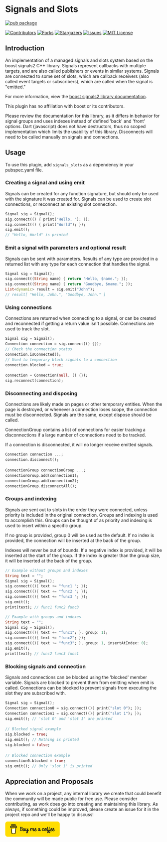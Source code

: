 # Signals and Slots

[![pub package](https://img.shields.io/pub/v/signals_slots.svg)](https://pub.dev/packages/signals_slots)

[![Contributors][contributors-shield]][contributors-url]
[![Forks][forks-shield]][forks-url]
[![Stargazers][stars-shield]][stars-url]
[![Issues][issues-shield]][issues-url]
[![MIT License][license-shield]][license-url]

## Introduction

An implementation of a managed signals and slots system based on the boost signals2 C++ library. Signals represent callbacks with multiple targets, and are also called publishers or events in similar systems. Signals are connected to some set of slots, which are callback receivers (also called event targets or subscribers), which are called when the signal is "emitted."

For more information, view the [boost signals2 library documentation](https://www.boost.org/doc/libs/1_61_0/doc/html/signals2.html).

This plugin has no affiliation with boost or its contributors.

Please review the documentation for this library, as it differs in behavior for signal groups and uses indexes instead of defined 'back' and 'front' options. Dart (javascript) does not have destructors, thus no scoped implementation which limits the usability of this library. Disconnects will need to be called manually on signals and connections.

## Usage
To use this plugin, add `signals_slots` as a dependency in your pubspec.yaml file.

### Creating a signal and using emit
Signals can be created for any function signature, but should only be used with the signature it was created for. Signals can be used to create slot connections, or reconnect an existing slot connection.

```dart
Signal sig = Signal();
sig.connect(() { print("Hello, "); });
sig.connect(() { print("World"); });
sig.emit();
// "Hello, World" is printed
```

### Emit a signal with parameters and optional result
Signals can be sent with parameters. Results of any type are provided in a returned list with any type for each connection that handles the signal.

```dart
Signal sig = Signal();
sig.connect((String name) { return "Hello, $name."; });
sig.connect((String name) { return "Goodbye, $name."; });
List<dynamic> result = sig.emit("John");
// result[ "Hello, John.", "Goodbye, John." ]
```

### Using connections
Connections are returned when connecting to a signal, or can be created and reconnected if getting a return value isn't possible. Connections are used to track the slot.

```dart
Signal sig = Signal();
Connection connection = sig.connect(() {});
// Check the connection status
connection.isConnected();
// Used to temporary block signals to a connection
connection.blocked = true;

connection = Connection(null, () {});
sig.reconnect(connection);
```

### Disconnecting and disposing
Connections are likely made on pages or other temporary entities. When the page is destroyed, or whenever a connection loses scope, the connection must be disconnected. Signals are the same, except dispose should be called.

ConnectionGroup contains a list of connections for easier tracking a disconnections if a large number of connections need to be tracked.

If a connection is disconnected, it will no longer receive emitted signals.

```dart
Connection connection ...;
connection.disconnect();

ConnectionGroup connectionGroup ...;
connectionGroup.add(connection1);
connectionGroup.add(connection2);
connectionGroup.disconnectAll();
```

### Groups and indexing
Signals are sent out to slots in the order they were connected, unless priority is included in the original connection. Groups and indexing is used to accomplish this. Groups can be thought of as priority and indexing is used to insert within a specific group.

If no group is provided, group 0 will be used as the default.
If no index is provided, the connection will be inserted at the back of the group.

Indexes will never be out of bounds. If a negative index is provided, it will be inserted at the start of the group. If the index is greater than the group size, it will be inserted at the back of the group.

```dart
// Example without groups and indexes
String text = "";
Signal sig = Signal();
sig.connect((){ text += "func1 "; });
sig.connect((){ text += "func2 "; });
sig.connect((){ text += "func3 "; });
sig.emit();
print(text); // func1 func2 func3
```

```dart
// Example with groups and indexes
String text = "";
Signal sig = Signal();
sig.connect((){ text += "func1"; }, group: 1);
sig.connect((){ text += "func2"; });
sig.connect((){ text += "func3"; }, group: 1, insertAtIndex: 0);
sig.emit();
print(text); // func2 func3 func1
```

### Blocking signals and connection
Signals and connections can be blocked using the 'blocked' member variable. Signals are blocked to prevent them from emitting when emit is called. Connections can be blocked to prevent signals from executing the slot they are subscribed with.

```dart
Signal sig = Signal();
Connection connection0 = sig.connect((){ print("slot 0"); });
Connection connection1 = sig.connect((){ print("slot 1"); });
sig.emit(); // 'slot 0' and 'slot 1' are printed

// Blocked signal example
sig.blocked = true;
sig.emit(); // Nothing is printed
sig.blocked = false;

// Blocked connection example
connection0.blocked = true;
sig.emit(); // Only 'slot 1' is printed
```

## Appreciation and Proposals

When we work on a project, any internal library we create that could benefit the community will be made public for free use. Please consider contributing, as work does go into creating and maintaining this library. As always, if something could be improved, please create an issue for it in the project repo and we'll be happy to discuss!

[<img src="img/buymecoffee.png" width="175"/>](https://www.buymeacoffee.com/voidari)

<!-- MARKDOWN LINKS & IMAGES -->
<!-- https://www.markdownguide.org/basic-syntax/#reference-style-links -->
[contributors-shield]: https://img.shields.io/github/contributors/voidari/flutter_signals_slots.svg?style=for-the-badge
[contributors-url]: https://github.com/voidari/flutter_signals_slots/graphs/contributors
[forks-shield]: https://img.shields.io/github/forks/voidari/flutter_signals_slots.svg?style=for-the-badge
[forks-url]: https://github.com/voidari/flutter_signals_slots/network/members
[stars-shield]: https://img.shields.io/github/stars/voidari/flutter_signals_slots.svg?style=for-the-badge
[stars-url]: https://github.com/voidari/flutter_signals_slots/stargazers
[issues-shield]: https://img.shields.io/github/issues/voidari/flutter_signals_slots.svg?style=for-the-badge
[issues-url]: https://github.com/voidari/flutter_signals_slots/issues
[license-shield]: https://img.shields.io/github/license/voidari/flutter_signals_slots.svg?style=for-the-badge
[license-url]: https://github.com/voidari/flutter_signals_slots/blob/main/LICENSE